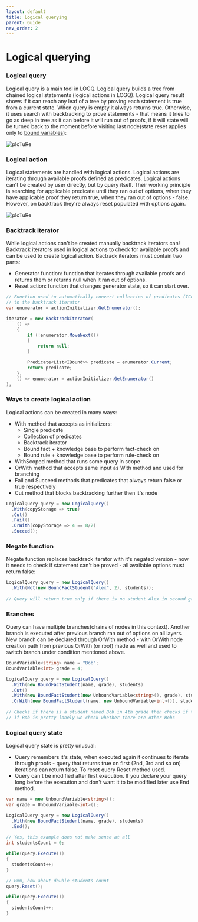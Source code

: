 ```yaml
---
layout: default
title: Logical querying
parent: Guide
nav_order: 2
---
```


# Logical querying

### Logical query

Logical query is a main tool in LOGQ. Logical query builds a tree from chained logical statements (logical actions in LOGQ). 
Logical query result shows if it can reach any leaf of a tree by proving each statement is true from a current state. When query is empty it always returns true.
Otherwise, it uses search with backtracking to prove statements - that means it tries to go as deep in tree as it can before it will run out of proofs, 
if it will state will be turned back to the moment before visiting last node(state reset applies only to [bound variables](https://alexiush.github.io/LOGQ/knowledge.html#variables)):

![pIcTuRe](https://i.imgur.com/QgcnYe8.png)

### Logical action

Logical statements are handled with logical actions. Logical actions are iterating through available proofs defined as predicates.
Logical actions can't be created by user directly, but by query itself. Their working principle is searching for 
applicable predicate until they ran out of options, when they have applicable proof they return true, when they ran out of options - false.
However, on backtrack they're always reset populated with options again.

![pIcTuRe](https://i.imgur.com/VMNP5Qm.png)

### Backtrack iterator

While logical actions can't be created manually backtrack iterators can! Backtrack iterators used in logical actions to check for available proofs 
and can be used to create logical action. Bactrack iterators must contain two parts:
- Generator function: function that iterates through available proofs and returns them or returns null when it ran out of options.
- Reset action: function that changes generator state, so it can start over.

```cs
// Function used to automatically convert collection of predicates (ICollection<Predicate<List<IBound>>> actionInitializer)
// to the backtrack iterator
var enumerator = actionInitializer.GetEnumerator();

iterator = new BacktrackIterator(
    () =>
    {   
        if (!enumerator.MoveNext())
        {
            return null;
        }

        Predicate<List<IBound>> predicate = enumerator.Current;
        return predicate;
    },
    () => enumerator = actionInitializer.GetEnumerator()
); 
```

### Ways to create logical action

Logical actions can be created in many ways:
- With method that accepts as initializers:
  - Single predicate
  - Collection of predicates
  - Backtrack iterator
  - Bound fact + knowledge base to perform fact-check on
  - Bound rule + knowledge base to perform rule-check on 
- WithScoped method that runs some query in scope
- OrWith method that accepts same input as With method and used for branching
- Fail and Succeed methods that predicates that always return false or true respectively
- Cut method that blocks backtracking further then it's node

```cs
LogicalQuery query = new LogicalQuery()
  .With(copyStorage => true) 
  .Cut()
  .Fail()
  .OrWith(copyStorage => 4 == 8/2)
  .Succed();
```

### Negate function

Negate function replaces backtrack iterator with it's negated version - now it needs to check 
if statement can't be proved - all available options must return false:

```cs
LogicalQuery query = new LogicalQuery()
  .With(Not(new BoundFactStudent("Alex", 2), students));
  
// Query will return true only if there is no student Alex in second grade
```

### Branches

Query can have multiple branches(chains of nodes in this context). Another branch is executed after previous branch ran out of options on all layers.
New branch can be declared through OrWith method - with OrWith node creation path from previous OrWith (or root) made as well and used to switch branch
under condition mentioned above.

```cs
BoundVariable<string> name = "Bob";
BoundVariable<int> grade = 4;

LogicalQuery query = new LogicalQuery()
  .With(new BoundFactStudent(name, grade), students)
  .Cut()
  .With(new BoundFactStudent(new UnboundVariable<string>(), grade), students)
  .OrWith(new BoundFactStudent(name, new UnboundVariable<int>()), students);
  
// Checks if there is a student named Bob in 4th grade then checks if there are another students in 4th grade 
// if Bob is pretty lonely we check whether there are other Bobs
```

### Logical query state

Logical query state is pretty unusual:
- Query remembers it's state, when executed again it continues to iterate through proofs - query that returns true on first (2nd, 3rd and so on) iterations
can return false. To reset query Reset method used.
- Query can't be modified after first execution. If you declare your query long before the execution and don't want it to be modified later use End method.

```cs
var name = new UnboundVariable<string>();
var grade = UnboundVariable<int>();

LogicalQuery query = new LogicalQuery()
  .With(new BoundFactStudent(name, grade), students)
  .End(); 
  
// Yes, this example does not make sense at all
int studentsCount = 0;

while(query.Execute())
{
  studentsCount++;
}

// Hmm, how about double students count
query.Reset();

while(query.Execute())
{
  studentsCount++;
}
```
